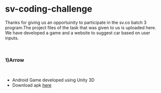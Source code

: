 # sv-coding-challenge

Thanks for giving us an opportuinity to participate in the sv.co batch 3 program.The project files of the task that was given to us is uploaded here. We have developed a game and a website to suggest car based on user inputs.

<br><h3>1)Arrow </h3>
<br> <ul>
<li>Android Game developed using Unity 3D </li>
<li> Download apk <a href="https://drive.google.com/file/d/0Bzo_5WOGtJ2mMVMwZy01RS1qUms/view?usp=sharing">here</a></li>
</ul>
